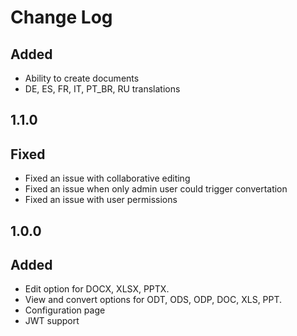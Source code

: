 # Change Log

## Added
 - Ability to create documents
 - DE, ES, FR, IT, PT_BR, RU translations

## 1.1.0
## Fixed
 - Fixed an issue with collaborative editing
 - Fixed an issue when only admin user could trigger convertation
 - Fixed an issue with user permissions

## 1.0.0
## Added
 - Edit option for DOCX, XLSX, PPTX.
 - View and convert options for ODT, ODS, ODP, DOC, XLS, PPT.
 - Configuration page
 - JWT support